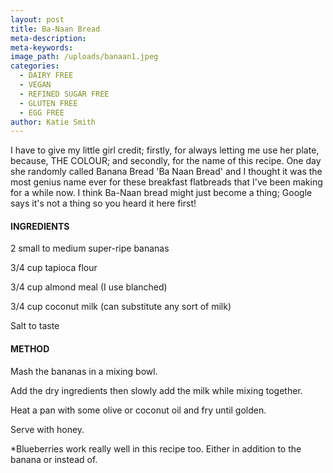 ```yaml
---
layout: post
title: Ba-Naan Bread
meta-description:
meta-keywords:
image_path: /uploads/banaan1.jpeg
categories:
  - DAIRY FREE
  - VEGAN
  - REFINED SUGAR FREE
  - GLUTEN FREE
  - EGG FREE
author: Katie Smith
---
```


I have to give my little girl credit; firstly, for always letting me use her plate, because, THE COLOUR; and secondly, for the name of this recipe. One day she randomly called Banana Bread 'Ba Naan Bread' and I thought it was the most genius name ever for these breakfast flatbreads that I've been making for a while now. I think Ba-Naan bread might just become a thing; Google says it's not a thing so you heard it here first\!

#### INGREDIENTS

2 small to medium super-ripe bananas

3/4 cup tapioca flour

3/4 cup almond meal (I use blanched)

3/4 cup coconut milk (can substitute any sort of milk)

Salt to taste

#### METHOD

Mash the bananas in a mixing bowl.

Add the dry ingredients then slowly add the milk while mixing together.

Heat a pan with some olive or coconut oil and fry until golden.

Serve with honey.

\*Blueberries work really well in this recipe too. Either in addition to the banana or instead of.

&nbsp;

&nbsp;